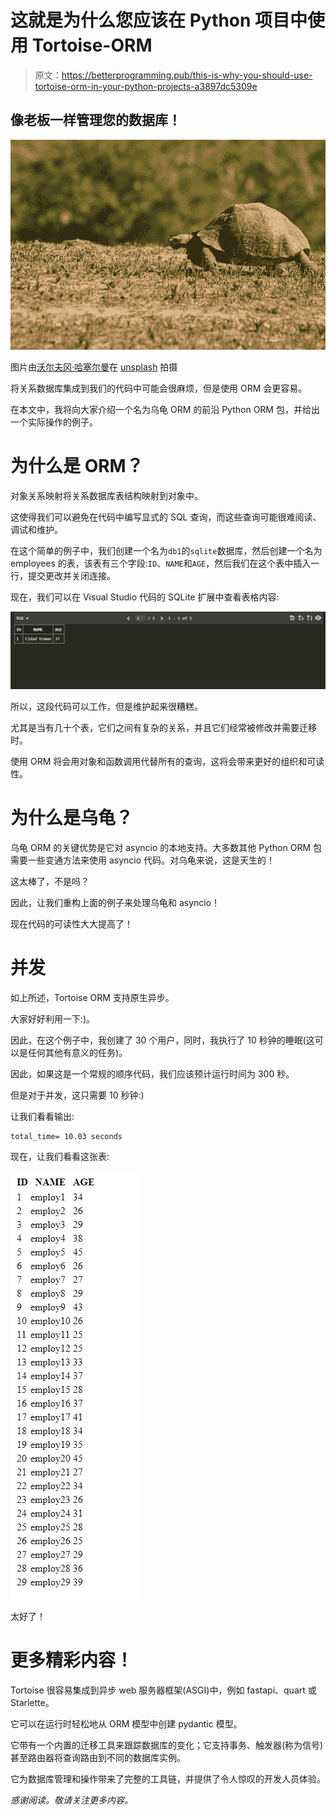# 这就是为什么您应该在 Python 项目中使用 Tortoise-ORM

> 原文：<https://betterprogramming.pub/this-is-why-you-should-use-tortoise-orm-in-your-python-projects-a3897dc5309e>

## 像老板一样管理您的数据库！

![](img/97507e346f701f4f64529129070d3dee.png)

图片由[沃尔夫冈·哈塞尔曼](https://unsplash.com/@wolfgang_hasselmann)在 [unsplash](https://unsplash.com/) 拍摄

将关系数据库集成到我们的代码中可能会很麻烦，但是使用 ORM 会更容易。

在本文中，我将向大家介绍一个名为乌龟 ORM 的前沿 Python ORM 包，并给出一个实际操作的例子。

# 为什么是 ORM？

对象关系映射将关系数据库表结构映射到对象中。

这使得我们可以避免在代码中编写显式的 SQL 查询，而这些查询可能很难阅读、调试和维护。

在这个简单的例子中，我们创建一个名为`db1`的`sqlite`数据库，然后创建一个名为 employees 的表，该表有三个字段:`ID`、`NAME`和`AGE`，然后我们在这个表中插入一行，提交更改并关闭连接。

现在，我们可以在 Visual Studio 代码的 SQLite 扩展中查看表格内容:

![](img/9e0f9554498bcd7caa0c5ef81f3611a7.png)

所以，这段代码可以工作，但是维护起来很糟糕。

尤其是当有几十个表，它们之间有复杂的关系，并且它们经常被修改并需要迁移时。

使用 ORM 将会用对象和函数调用代替所有的查询，这将会带来更好的组织和可读性。

# 为什么是乌龟？

乌龟 ORM 的关键优势是它对 asyncio 的本地支持。大多数其他 Python ORM 包需要一些变通方法来使用 asyncio 代码。对乌龟来说，这是天生的！

这太棒了，不是吗？

因此，让我们重构上面的例子来处理乌龟和 asyncio！

现在代码的可读性大大提高了！

# 并发

如上所述，Tortoise ORM 支持原生异步。

大家好好利用一下:)。

因此，在这个例子中，我创建了 30 个用户，同时，我执行了 10 秒钟的睡眠(这可以是任何其他有意义的任务)。

因此，如果这是一个常规的顺序代码，我们应该预计运行时间为 300 秒。

但是对于并发，这只需要 10 秒钟:)

让我们看看输出:

```
total_time= 10.03 seconds
```

现在，让我们看看这张表:

![](img/839f4b0246a28d8e10858059f711c5d8.png)

太好了！

# 更多精彩内容！

Tortoise 很容易集成到异步 web 服务器框架(ASGI)中，例如 fastapi、quart 或 Starlette。

它可以在运行时轻松地从 ORM 模型中创建 pydantic 模型。

它带有一个内置的迁移工具来跟踪数据库的变化；它支持事务、触发器(称为信号)甚至路由器将查询路由到不同的数据库实例。

它为数据库管理和操作带来了完整的工具链，并提供了令人惊叹的开发人员体验。

*感谢阅读。敬请关注更多内容。*